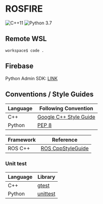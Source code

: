 # ROSFIRE

![C++11](https://img.shields.io/badge/language-C++11-blue.svg)
![Python 3.7](https://img.shields.io/badge/language-python%203.7-blue.svg)

## Remote WSL
```
workspace$ code .
```

## Firebase
Python Admin SDK: [LINK](https://firebase.google.com/docs/database/admin/start)

## Conventions / Style Guides
| Language | Following Convention |
| -------- | -------------------- |
| C++      | [Google C++ Style Guide](https://google.github.io/styleguide/cppguide.html) |
| Python   | [PEP 8](https://www.python.org/dev/peps/pep-0008/) |

| Framework | Reference |
| --------- | --------- |
| ROS C++   | [ROS CppStyleGuide](http://wiki.ros.org/CppStyleGuide) |

### Unit test
| Language | Library |
| -------- | ------- |
| C++      | [gtest](https://github.com/google/googletest) |
| Python   | [unittest](https://docs.python.org/3/library/unittest.html) |